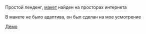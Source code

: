 Простой ленденг, [макет](https://www.figma.com/file/n9lM0X1KrjfKx3qpMTi8ha/Landing-Page-Concept-For-Data-Processing-Company-(Copy)) найден на просторах интернета 

В макете не было адаптива, он был сделан на мое усмотрение

[Демо](https://ksufanka91.github.io/landing-page/)